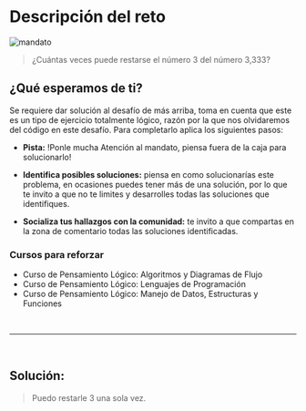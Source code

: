 # Descripción del reto
![mandato](https://static.platzi.com/media/user_upload/Desafios13-fc956a20-8346-49db-b5f3-a5d30aeea6c3.jpg)
> ¿Cuántas veces puede restarse el número 3 del número 3,333?

## ¿Qué esperamos de ti?
Se requiere dar solución al desafío de más arriba, toma en cuenta que este es un tipo de ejercicio totalmente lógico, razón por la que nos olvidaremos del código en este desafío.
Para completarlo aplica los siguientes pasos:

- **Pista:** !Ponle mucha Atención al mandato, piensa fuera de la caja para solucionarlo!

- **Identifica posibles soluciones:** piensa en como solucionarías este problema, en ocasiones puedes tener más de una solución, por lo que te invito a que no te limites y desarrolles todas las soluciones que identifiques.

- **Socializa tus hallazgos con la comunidad:** te invito a que compartas en la zona de comentario todas las soluciones identificadas.

### Cursos para reforzar
- Curso de Pensamiento Lógico: Algoritmos y Diagramas de Flujo
- Curso de Pensamiento Lógico: Lenguajes de Programación
- Curso de Pensamiento Lógico: Manejo de Datos, Estructuras y Funciones

<br>

---

<br>

## Solución:

> Puedo restarle 3 una sola vez.